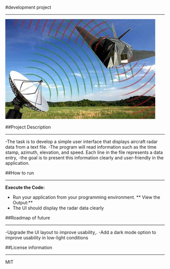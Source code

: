 #development project
_____________________________________________________________________________________________

![image alt](https://github.com/haifaasalmi/development-task/blob/bb46dbb413e0ea2bcf2764acb615a75473b0af43/aircraft.jpg)






##Project Description
_______________________________________________________________________________________________
-The task is to develop a simple user interface that displays aircraft radar data from a text file.
-The program will read information such as the time stamp, azimuth, elevation, and speed. Each line in the file represents a data entry,
-the goal is to present this information clearly and user-friendly in the application.


##How to run
___________________________________________________________________________________________________
 **Execute the Code:**
   - Run your application from your programming environment.
** View the Output:**
   - The UI should display the radar data clearly


##Roadmap of future
_________________________________________________________________________________________________

-Upgrade the UI layout to improve usability,.
-Add a dark mode option to improve usability in low-light conditions

##License information
_____________________________________________________________________________________________
 MIT
 

